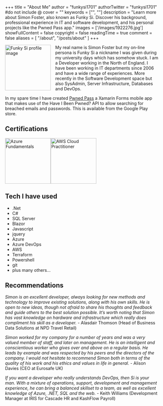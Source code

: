 +++
title = "About Me"
author = "funkysi1701"
authorTwitter = "funkysi1701" #do not include @
cover = ""
keywords = ["", ""]
description = "Learn more about Simon Foster, also known as Funky Si. Discover his background, professional experience in IT and software development, and his personal projects like the Pwned Pass app."
images = ['/images/1922276.jpg']
showFullContent = false
copyright = false
readingTime = true
comment = false
aliases = [
    "/about",
    "/posts/about"
]
+++

<img alt="Funky Si profile image" src="/images/1922276.jpg" style="float: left; padding-right: 15px; height: 150px" />

My real name is Simon Foster but my on-line persona is Funky Si a nickname I was given during my university days which has somehow stuck. I am a Developer working in the North of England. I have been working in IT departments since 2006 and have a wide range of experiences. More recently in the Software Development space but also SysAdmin, Server Infrastructure, Databases and DevOps.

In my spare time I have created <a href="/pwned-pass">Pwned Pass</a> a Xamarin Forms mobile app that makes use of the Have I Been Pwned? API to allow searching for breached emails and passwords. This is available from the Google Play store.

## Certifications

<a href="https://www.credly.com/badges/adacf718-d696-4254-a68d-5b32f720ac78/public_url" style="float:left"><img src="/images/azure.png" alt="Azure Fundamentals" width="150" /></a>

<a href="https://www.credly.com/badges/3aab54c8-a109-4018-bcad-dbe0d6a1fc0c/public_url"><img src="/images/awscp.png" alt="AWS Cloud Practitioner" width="150" /></a>

## Tech I have used

- .Net
- C#
- SQL Server
- Blazor
- Javascript
- jquery
- Azure
- Azure DevOps
- AWS
- Terraform
- Powershell
- git
- plus many others...

## Recommendations

*Simon is an excellent developer, always looking for new methods and technology to improve existing solutions, along with his own skills. He is open to new ideas, though not afraid to share his thoughts and feedback and guide others to the best solution possible. It’s worth noting that Simon has vast knowledge on hardware and infrastructure which really does compliment his skill as a developer.* - Alasdair Thomson (Head of Business Data Solutions at NPD Travel Retail)

*Simon worked for my company for a number of years and was a very valued member of staff, and later on management. He is an intelligent and conscientious worker who gives over and above on a regular basis. He leads by example and was respected by his peers and the directors of the company. I would not hesitate to recommend Simon both in terms of the quality of his work and his ethics and values in life in general.* - Alison Davies (CEO at Eurosafe UK)

*If you want a developer who really understands DevOps, then Si is your man. With a mixture of operations, support, development and management experience, he can bring a balanced skillset to a team, as well as excellent knowledge of Azure, .NET, SQL and the web.* - Keith Williams (Development Manager at IRIS for Cascade HR and KashFlow Payroll)